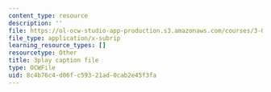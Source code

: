 ```yaml
---
content_type: resource
description: ''
file: https://ol-ocw-studio-app-production.s3.amazonaws.com/courses/3-091sc-introduction-to-solid-state-chemistry-fall-2010/8c4b76c4d06fc59321ad0cab2e45f3fa_fFg4uXMpnV0.srt
file_type: application/x-subrip
learning_resource_types: []
resourcetype: Other
title: 3play caption file
type: OCWFile
uid: 8c4b76c4-d06f-c593-21ad-0cab2e45f3fa
---
```

